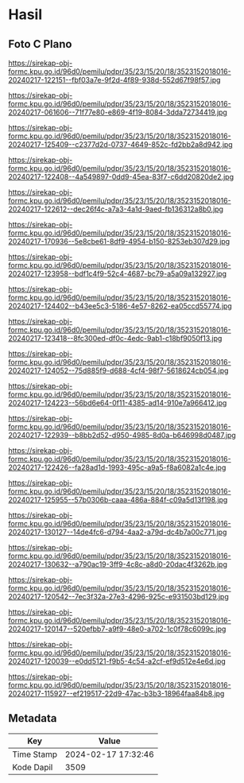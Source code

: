 # Hasil

## Foto C Plano

https://sirekap-obj-formc.kpu.go.id/96d0/pemilu/pdpr/35/23/15/20/18/3523152018016-20240217-122151--fbf03a7e-9f2d-4f89-938d-552d67f98f57.jpg

https://sirekap-obj-formc.kpu.go.id/96d0/pemilu/pdpr/35/23/15/20/18/3523152018016-20240217-061606--71f77e80-e869-4f19-8084-3dda72734419.jpg

https://sirekap-obj-formc.kpu.go.id/96d0/pemilu/pdpr/35/23/15/20/18/3523152018016-20240217-125409--c2377d2d-0737-4649-852c-fd2bb2a8d942.jpg

https://sirekap-obj-formc.kpu.go.id/96d0/pemilu/pdpr/35/23/15/20/18/3523152018016-20240217-122408--4a549897-0dd9-45ea-83f7-c6dd20820de2.jpg

https://sirekap-obj-formc.kpu.go.id/96d0/pemilu/pdpr/35/23/15/20/18/3523152018016-20240217-122612--dec26f4c-a7a3-4a1d-9aed-fb136312a8b0.jpg

https://sirekap-obj-formc.kpu.go.id/96d0/pemilu/pdpr/35/23/15/20/18/3523152018016-20240217-170936--5e8cbe61-8df9-4954-b150-8253eb307d29.jpg

https://sirekap-obj-formc.kpu.go.id/96d0/pemilu/pdpr/35/23/15/20/18/3523152018016-20240217-123958--bdf1c4f9-52c4-4687-bc79-a5a09a132927.jpg

https://sirekap-obj-formc.kpu.go.id/96d0/pemilu/pdpr/35/23/15/20/18/3523152018016-20240217-124402--b43ee5c3-5186-4e57-8262-ea05ccd55774.jpg

https://sirekap-obj-formc.kpu.go.id/96d0/pemilu/pdpr/35/23/15/20/18/3523152018016-20240217-123418--8fc300ed-df0c-4edc-9ab1-c18bf9050f13.jpg

https://sirekap-obj-formc.kpu.go.id/96d0/pemilu/pdpr/35/23/15/20/18/3523152018016-20240217-124052--75d885f9-d688-4cf4-98f7-5618624cb054.jpg

https://sirekap-obj-formc.kpu.go.id/96d0/pemilu/pdpr/35/23/15/20/18/3523152018016-20240217-124223--56bd6e64-0f11-4385-ad14-910e7a966412.jpg

https://sirekap-obj-formc.kpu.go.id/96d0/pemilu/pdpr/35/23/15/20/18/3523152018016-20240217-122939--b8bb2d52-d950-4985-8d0a-b646998d0487.jpg

https://sirekap-obj-formc.kpu.go.id/96d0/pemilu/pdpr/35/23/15/20/18/3523152018016-20240217-122426--fa28ad1d-1993-495c-a9a5-f8a6082a1c4e.jpg

https://sirekap-obj-formc.kpu.go.id/96d0/pemilu/pdpr/35/23/15/20/18/3523152018016-20240217-125955--57b0306b-caaa-486a-884f-c09a5d13f198.jpg

https://sirekap-obj-formc.kpu.go.id/96d0/pemilu/pdpr/35/23/15/20/18/3523152018016-20240217-130127--14de4fc6-d794-4aa2-a79d-dc4b7a00c771.jpg

https://sirekap-obj-formc.kpu.go.id/96d0/pemilu/pdpr/35/23/15/20/18/3523152018016-20240217-130632--a790ac19-3ff9-4c8c-a8d0-20dac4f3262b.jpg

https://sirekap-obj-formc.kpu.go.id/96d0/pemilu/pdpr/35/23/15/20/18/3523152018016-20240217-120542--7ec3f32a-27e3-4296-925c-e931503bd129.jpg

https://sirekap-obj-formc.kpu.go.id/96d0/pemilu/pdpr/35/23/15/20/18/3523152018016-20240217-120147--520efbb7-a9f9-48e0-a702-1c0f78c6099c.jpg

https://sirekap-obj-formc.kpu.go.id/96d0/pemilu/pdpr/35/23/15/20/18/3523152018016-20240217-120039--e0dd5121-f9b5-4c54-a2cf-ef9d512e4e6d.jpg

https://sirekap-obj-formc.kpu.go.id/96d0/pemilu/pdpr/35/23/15/20/18/3523152018016-20240217-115927--ef219517-22d9-47ac-b3b3-18964faa84b8.jpg


## Metadata

| Key        | Value               |
| ---------- | ------------------- |
| Time Stamp | 2024-02-17 17:32:46 |
| Kode Dapil | 3509                |



